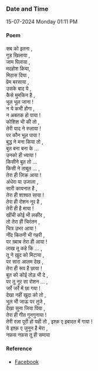 ### Date and Time

15-07-2024 Monday 01:11 PM

#### Poem

सब को इतना ,  <br />
गुड खिलाया ,  <br />
जाम पिलाया ,  <br />
मदहोश किया,  <br />
मिठास दिया ,  <br />
प्रेम बरसाया ,  <br />
उसके बाद ये ,  <br />
कैसे मुमकिन है ,  <br />
भूल भूल जाना !  <br />
न ये कभी होगा ,  <br />
न अबतक हो पाया !  <br />
कोशिश भी की तो ,  <br />
तेरी याद ने रुलाया !  <br />
पर कौन भूल पाया !  <br />
बुद्ध ने मना किया तो ,  <br />
बुत बना बना के …  <br />
उनको ही ध्याया !  <br />
किसीने बुत तो …  <br />
किसी ने ताबूत … ,  <br />
तेरा ही ज़िक्र आया !  <br />
अंधेरा या उजाला ,  <br />
सारी कायनात है ,  <br />
तेरा ही शाश्वत साया  !  <br />
तेरा ही रोशन नूर है ,  <br />
तेरी ही है माया !  <br />
खींची कोई भी लकीर ,  <br />
तो तेरा ही चिरंतन ,  <br />
चित्र उभर आया !  <br />
नींद कितनी भी गहरी ,  <br />
पर ख़्वाब तेरा ही आया !  <br />
लाख तू कहे कि … ,  <br />
तू ने ख़ुद को मिटाया ,  <br />
पर सारा आलम देख ,  <br />
तेरा ही रूप है छाया !  <br />
बुत को कोई तोड़ भी दे ,  <br />
पर तू नूर सा रोशन … ,  <br />
जर्रे जर्रे में छा गया !  <br />
देखा नहीं खुदा को तो ,  <br />
भूल भी जाऊ पर तुजे ,  <br />
देखा सुना जिया पिया ,  <br />
तेरा ही गीत गुनगुनाया !  <br />
तेरी रज़ा पूरी हो यही तो ,     इश्क़ ए इबादत में गाया !  <br />
ये इश्क़ ए जुनून है मेरा ,  <br />
नफ़स नफ़स तू ही समाया

#### Reference

* [Facebook](https://www.facebook.com/share/v/AZZnJTfCGgbEg9uT/?mibextid=qi2Omg)
